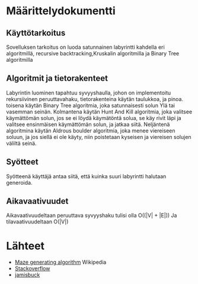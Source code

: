 # Määrittelydokumentti


## Käyttötarkoitus
Sovelluksen tarkoitus on luoda satunnainen labyrintti kahdella eri algoritmillä, recursive backtracking,Kruskalin algoritmilla ja Binary Tree algoritmilla

## Algoritmit ja tietorakenteet
Labyrintin luominen tapahtuu syvyyshaulla, johon on implementoitu  rekursiivinen peruuttavahaku, tietorakenteina käytän taulukkoa, ja pinoa.
toisena käytän Binary Tree algoritmia, joka satunnaisesti solun Ylä tai vasemman seinän.
Kolmantena käytän Hunt And Kill  algoritmia, joka valitsee käymättömän solun, jos se ei löydä käymätöntä solua, se käy rivit läpi ja valitsee ensinmäisen käymättömän solun, ja jatkaa siitä.
Neljäntenä algoritmina käytän Aldrous boulder algoritmia, joka menee viereiseen soluun, ja jos siellä ei ole käyty, niin poistetaan kyseisen ja viereisen solujen väliltä seinä.

## Syötteet
Syötteenä käyttäjä antaa siitä, että kuinka suuri labyrintti halutaan generoida.

## Aikavaativuudet
Aikavaativuudeltaan peruuttava syvyyshaku tulisi olla  O((|V| + |E|))
Ja tilavaativuudeltaan O(|V|)

# Lähteet



* [Maze generating algorithm](https://en.m.wikipedia.org/wiki/Maze_generation_algorithm) Wikipedia
* [Stackoverflow](https://stackoverflow.com/questions/38502/whats-a-good-algorithm-to-generate-a-maze)
* [jamisbuck](http://weblog.jamisbuck.org/)

